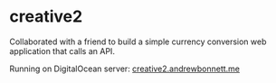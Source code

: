 # creative2

Collaborated with a friend to build a simple currency conversion web application that calls an API.

Running on DigitalOcean server: [creative2.andrewbonnett.me](https://creative2.andrewbonnett.me)
